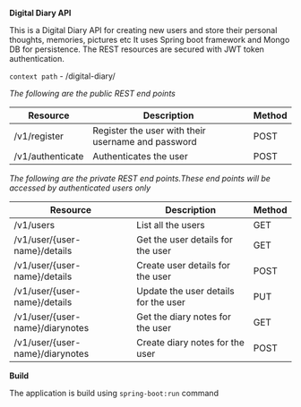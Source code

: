 **Digital Diary API**

This is a Digital Diary API for creating new users and store their personal thoughts, memories, pictures etc
It uses Spring boot framework and Mongo DB for persistence. The REST resources are secured with 
JWT token authentication.

`context path` - /digital-diary/

*The following are the public REST end points*

| Resource | Description | Method |
| ----------- | ----------- | ----------- |
| /v1/register | Register the user with their username and password | POST |
| /v1/authenticate | Authenticates the user | POST |

*The following are the private REST end points.These end points will be accessed by 
authenticated users only*

| Resource | Description | Method |
| ----------- | ----------- | ----------- |
| /v1/users | List all the users | GET |
| /v1/user/{user-name}/details | Get the user details for the user| GET |
| /v1/user/{user-name}/details | Create user details for the user | POST |
| /v1/user/{user-name}/details | Update the  user details for the user | PUT |
| /v1/user/{user-name}/diarynotes | Get the diary notes for the user| GET |
| /v1/user/{user-name}/diarynotes | Create diary notes for the user | POST |

**Build**

The application is build using `spring-boot:run` command
